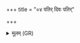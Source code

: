 +++
title = "०४ पतिर् दिवः पतिर्"

+++
<details><summary>मूलम् (GR)</summary>

+++(PSK 20.10.4)+++पतिर् दिवः पतिर् अग्निः पृथिव्याः  
पतिर् विश्वस्य भुवनस्य राजति ।  
पतिर् विश्वा ओषधीर् आ विवेश  
पत्नीवान् अग्न इह याहि सोमम् ॥
</details>